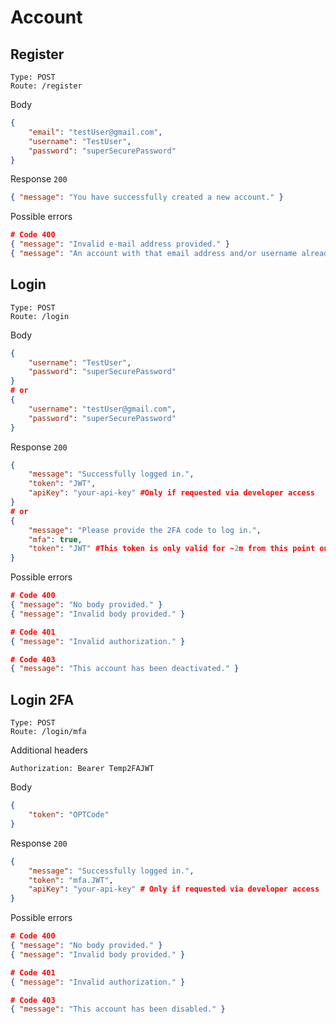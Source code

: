 # Account

## Register

```
Type: POST
Route: /register
```

Body

```json
{
	"email": "testUser@gmail.com",
	"username": "TestUser",
	"password": "superSecurePassword"
}
```

Response `200`

```json
{ "message": "You have successfully created a new account." }
```

Possible errors

```json
# Code 400
{ "message": "Invalid e-mail address provided." }
{ "message": "An account with that email address and/or username already exists." }
```

## Login

```
Type: POST
Route: /login
```

Body

```json
{
	"username": "TestUser",
	"password": "superSecurePassword"
}
# or
{
	"username": "testUser@gmail.com",
	"password": "superSecurePassword"
}
```

Response `200`

```json
{
	"message": "Successfully logged in.",
	"token": "JWT",
	"apiKey": "your-api-key" #Only if requested via developer access
}
# or
{
	"message": "Please provide the 2FA code to log in.",
	"mfa": true,
	"token": "JWT" #This token is only valid for ~2m from this point on
}
```
Possible errors
```json
# Code 400
{ "message": "No body provided." }
{ "message": "Invalid body provided." }

# Code 401
{ "message": "Invalid authorization." }

# Code 403
{ "message": "This account has been deactivated." }
```

## Login 2FA

```
Type: POST
Route: /login/mfa
```

Additional headers

```
Authorization: Bearer Temp2FAJWT
```

Body

```json
{
	"token": "OPTCode"
}
```

Response `200`

```json
{
	"message": "Successfully logged in.",
	"token": "mfa.JWT",
	"apiKey": "your-api-key" # Only if requested via developer access
}
```
Possible errors
```json
# Code 400
{ "message": "No body provided." }
{ "message": "Invalid body provided." }

# Code 401
{ "message": "Invalid authorization." }

# Code 403
{ "message": "This account has been disabled." }
